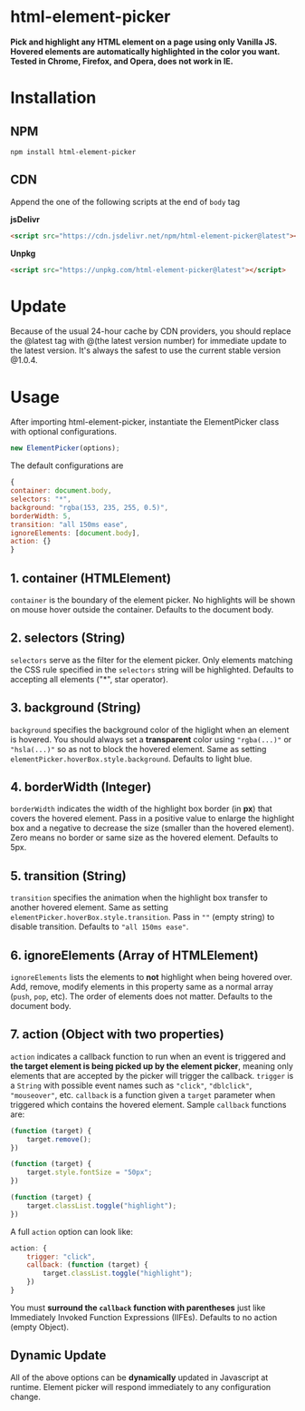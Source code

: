 # html-element-picker
**Pick and highlight any HTML element on a page using only Vanilla JS. Hovered elements are automatically highlighted in the color you want. Tested in Chrome, Firefox, and Opera, does not work in IE.**

# Installation
## NPM
`npm install html-element-picker`

## CDN
Append the one of the following scripts at the end of `body` tag

**jsDelivr**

```html
<script src="https://cdn.jsdelivr.net/npm/html-element-picker@latest"></script>
```
**Unpkg**
```html
<script src="https://unpkg.com/html-element-picker@latest"></script>
```

# Update
Because of the usual 24-hour cache by CDN providers, you should replace the @latest tag with @(the latest version number) for immediate update to the latest version. It's always the safest to use the current stable version @1.0.4.

# Usage
After importing html-element-picker, instantiate the ElementPicker class with optional configurations.
```js
new ElementPicker(options);
```
The default configurations are
```js
{
container: document.body,
selectors: "*",
background: "rgba(153, 235, 255, 0.5)",
borderWidth: 5,
transition: "all 150ms ease",
ignoreElements: [document.body],
action: {}
}
```
## 1. container (HTMLElement)
`container` is the boundary of the element picker. No highlights will be shown on mouse hover outside the container. Defaults to the document body.
## 2. selectors (String)
`selectors` serve as the filter for the element picker. Only elements matching the CSS rule specified in the `selectors` string will be highlighted. Defaults to accepting all elements ("*", star operator).
## 3. background (String)
`background` specifies the background color of the higlight when an element is hovered. You should always set a **transparent** color using `"rgba(...)"` or `"hsla(...)"` so as not to block the hovered element. Same as setting `elementPicker.hoverBox.style.background`. Defaults to light blue.
## 4. borderWidth (Integer)
`borderWidth` indicates the width of the highlight box border (in **px**) that covers the hovered element. Pass in a positive value to enlarge the highlight box and a negative to decrease the size (smaller than the hovered element). Zero means no border or same size as the hovered element. Defaults to 5px.
## 5. transition (String)
`transition` specifies the animation when the highlight box transfer to another hovered element. Same as setting `elementPicker.hoverBox.style.transition`. Pass in `""` (empty string) to disable transition. Defaults to `"all 150ms ease"`.
## 6. ignoreElements (Array of HTMLElement)
`ignoreElements` lists the elements to **not** highlight when being hovered over. Add, remove, modify elements in this property same as a normal array (`push`, `pop`, etc). The order of elements does not matter. Defaults to the document body.
## 7. action (Object with two properties)
`action` indicates a callback function to run when an event is triggered and **the target element is being picked up by the element picker**, meaning only elements that are accepted by the picker will trigger the callback. `trigger` is a `String` with possible event names such as `"click"`, `"dblclick"`, `"mouseover"`, etc. `callback` is a function given a `target` parameter when triggered which contains the hovered element. Sample `callback` functions are:
```js
(function (target) {
    target.remove();
})
```
```js
(function (target) {
    target.style.fontSize = "50px"; 
})
```
```js
(function (target) {
    target.classList.toggle("highlight");
})
```
A full `action` option can look like:
```js
action: {
    trigger: "click",
    callback: (function (target) {
        target.classList.toggle("highlight");
    })
}
```
You must **surround the `callback` function with parentheses** just like Immediately Invoked Function Expressions (IIFEs). Defaults to no action (empty Object).

## Dynamic Update
All of the above options can be **dynamically** updated in Javascript at runtime. Element picker will respond immediately to any configuration change.